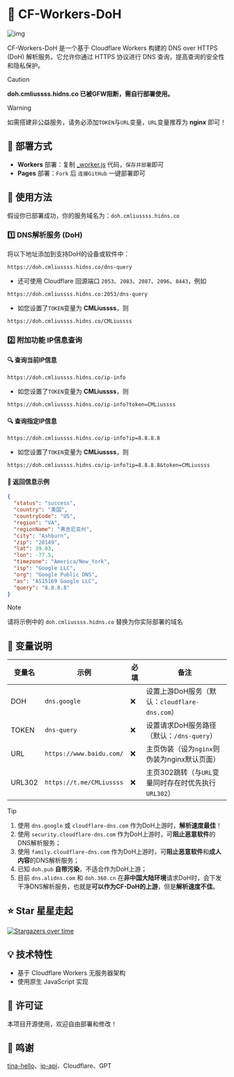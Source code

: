 # 📶 CF-Workers-DoH
![img](./img.png)

CF-Workers-DoH 是一个基于 Cloudflare Workers 构建的 DNS over HTTPS (DoH) 解析服务。它允许你通过 HTTPS 协议进行 DNS 查询，提高查询的安全性和隐私保护。

> [!CAUTION]
> **doh.cmliussss.hidns.co 已被GFW阻断，需自行部署使用。**

> [!WARNING]
> 如需搭建非公益服务，请务必添加`TOKEN`与`URL`变量，`URL`变量推荐为 **nginx** 即可！

## 🚀 部署方式

- **Workers** 部署：复制 [_worker.js](https://github.com/cmliu/CF-Workers-DoH/blob/main/_worker.js) 代码，`保存并部署`即可
- **Pages** 部署：`Fork` 后 `连接GitHub` 一键部署即可

## 📖 使用方法

假设你已部署成功，你的服务域名为：`doh.cmliussss.hidns.co`

### 1️⃣ DNS解析服务 (DoH)

将以下地址添加到支持DoH的设备或软件中：

```url
https://doh.cmliussss.hidns.co/dns-query
```

- 还可使用 Cloudflare 回源端口 `2053`、`2083`、`2087`、`2096`、`8443`，例如
```url
https://doh.cmliussss.hidns.co:2053/dns-query
```

- 如您设置了`TOKEN`变量为 **CMLiussss**，则
```url
https://doh.cmliussss.hidns.co/CMLiussss
```
### 2️⃣ 附加功能 IP信息查询

#### 🔍 查询当前IP信息
```url
https://doh.cmliussss.hidns.co/ip-info
```

- 如您设置了`TOKEN`变量为 **CMLiussss**，则
```url
https://doh.cmliussss.hidns.co/ip-info?token=CMLiussss
```

#### 🔍 查询指定IP信息
```url
https://doh.cmliussss.hidns.co/ip-info?ip=8.8.8.8
```

- 如您设置了`TOKEN`变量为 **CMLiussss**，则

```url
https://doh.cmliussss.hidns.co/ip-info?ip=8.8.8.8&token=CMLiussss
```

#### 📝 **返回信息示例**
```json
{
  "status": "success",
  "country": "美国",
  "countryCode": "US",
  "region": "VA",
  "regionName": "弗吉尼亚州",
  "city": "Ashburn",
  "zip": "20149",
  "lat": 39.03,
  "lon": -77.5,
  "timezone": "America/New_York",
  "isp": "Google LLC",
  "org": "Google Public DNS",
  "as": "AS15169 Google LLC",
  "query": "8.8.8.8"
}
```

> [!NOTE]
> 请将示例中的 `doh.cmliussss.hidns.co` 替换为你实际部署的域名

## 🔧 变量说明

| 变量名 | 示例 | 必填 | 备注 | 
|--|--|--|--|
| DOH | `dns.google` |❌| 设置上游DoH服务（默认：`cloudflare-dns.com`） |
| TOKEN | `dns-query` |❌| 设置请求DoH服务路径（默认：`/dns-query`） |
| URL | `https://www.baidu.com/` |❌| 主页伪装（设为`nginx`则伪装为nginx默认页面） |
| URL302 | `https://t.me/CMLiussss` |❌| 主页302跳转（与`URL`变量同时存在时优先执行`URL302`）|

> [!TIP]
> 1. 使用 `dns.google` 或 `cloudflare-dns.com` 作为DoH上游时，**解析速度最佳**！
> 2. 使用 `security.cloudflare-dns.com` 作为DoH上游时，可**阻止恶意软件**的DNS解析服务；
> 3. 使用 `family.cloudflare-dns.com` 作为DoH上游时，可**阻止恶意软件**和**成人内容**的DNS解析服务；
> 4. 已知 `doh.pub` **自带污染**，不适合作为DoH上游；
> 5. 目前 `dns.alidns.com` 和 `doh.360.cn` 在**非中国大陆环境**请求DoH时，会下发干净DNS解析服务，也就是**可以作为CF-DoH的上游**，但是**解析速度不佳**。

## ⭐ Star 星星走起
[![Stargazers over time](https://starchart.cc/cmliu/CF-Workers-DoH.svg?variant=adaptive)](https://starchart.cc/cmliu/CF-Workers-DoH)

## 💡 技术特性
- 基于 Cloudflare Workers 无服务器架构
- 使用原生 JavaScript 实现

## 📝 许可证
本项目开源使用，欢迎自由部署和修改！

## 🙏 鸣谢
[tina-hello](https://github.com/tina-hello/doh-cf-workers)、[ip-api](https://ip-api.com/)、Cloudflare、GPT